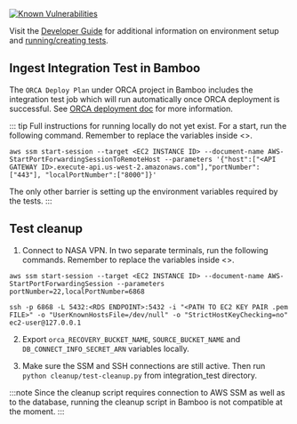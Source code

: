 [![Known Vulnerabilities](https://snyk.io/test/github/nasa/cumulus-orca/badge.svg?targetFile=tasks/shared_libraries/requirements-test.txt)](https://snyk.io/test/github/nasa/cumulus-orca?targetFile=tasks/shared_libraries/requirements-test.txt)

Visit the [Developer Guide](https://nasa.github.io/cumulus-orca/docs/developer/development-guide/code/contrib-code-intro)
for additional information on environment setup and [running/creating tests](https://nasa.github.io/cumulus-orca/docs/developer/development-guide/code/integration-tests).

## Ingest Integration Test in Bamboo
The `ORCA Deploy Plan` under ORCA project in Bamboo includes the integration test job which will run automatically once ORCA deployment is successful. See [ORCA deployment doc](https://github.com/nasa/cumulus-orca/blob/master/website/docs/developer/development-guide/code/versioning-releases.md#deploying-orca-buckets-rds-cluster-and-cumulus-orca-modules-via-bamboo) for more information.

::: tip
Full instructions for running locally do not yet exist. For a start, run the following command. Remember to replace the variables inside <>.
```
aws ssm start-session --target <EC2 INSTANCE ID> --document-name AWS-StartPortForwardingSessionToRemoteHost --parameters '{"host":["<API GATEWAY ID>.execute-api.us-west-2.amazonaws.com"],"portNumber":["443"], "localPortNumber":["8000"]}'
```
The only other barrier is setting up the environment variables required by the tests.
:::

## Test cleanup

1. Connect to NASA VPN. In two separate terminals, run the following commands. Remember to replace the variables inside <>.
```
aws ssm start-session --target <EC2 INSTANCE ID> --document-name AWS-StartPortForwardingSession --parameters portNumber=22,localPortNumber=6868
```

```
ssh -p 6868 -L 5432:<RDS ENDPOINT>:5432 -i "<PATH TO EC2 KEY PAIR .pem FILE>" -o "UserKnownHostsFile=/dev/null" -o "StrictHostKeyChecking=no" ec2-user@127.0.0.1
```

2. Export `orca_RECOVERY_BUCKET_NAME`, `SOURCE_BUCKET_NAME` and `DB_CONNECT_INFO_SECRET_ARN` variables locally.

3. Make sure the SSM and SSH connections are still active. Then run `python cleanup/test-cleanup.py` from integration_test directory.

:::note
Since the cleanup script requires connection to AWS SSM as well as to the database, running the cleanup script in Bamboo is not compatible at the moment.
:::